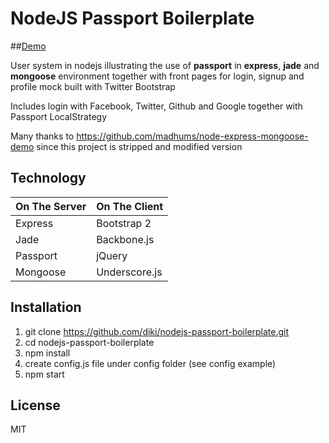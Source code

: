 NodeJS Passport Boilerplate
============

##[Demo](http://passport.diki.io)

User system in nodejs illustrating the use of **passport** in **express**, **jade** and **mongoose** environment
together with front pages for login, signup and profile mock built with Twitter Bootstrap

Includes login with Facebook, Twitter, Github and Google together with Passport LocalStrategy

Many thanks to https://github.com/madhums/node-express-mongoose-demo since this project is stripped and modified version

Technology
------------

| On The Server | On The Client  |
| ------------- | -------------- |
| Express       | Bootstrap 2    |
| Jade          | Backbone.js    |
| Passport      | jQuery         |
| Mongoose      | Underscore.js  |

Installation
-------------

1. git clone https://github.com/diki/nodejs-passport-boilerplate.git
2. cd nodejs-passport-boilerplate
3. npm install
4. create config.js file under config folder (see config example)
5. npm start

License
------------

MIT

